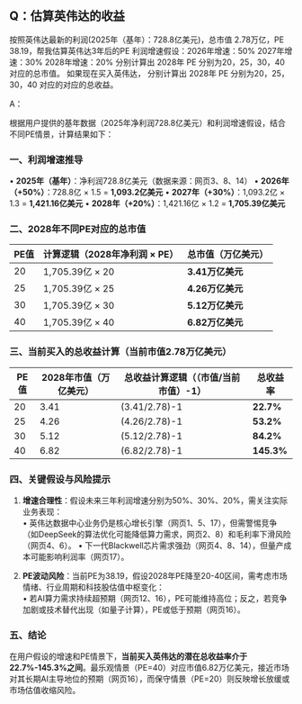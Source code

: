 ## Q：估算英伟达的收益

按照英伟达最新的利润(2025年（基年）：728.8亿美元)，总市值 2.78万亿，PE 38.19，帮我估算英伟达3年后的PE
利润增速假设：
​2026年增速：50%
​2027年增速：30%
​2028年增速：20%
分别计算出 2028年 PE 分别为20，25，30，40 对应的总市值。
如果现在买入英伟达，
分别计算出 2028年 PE 分别为20，25，30，40 对应的对应的总收益。

A：

根据用户提供的基年数据（2025年净利润728.8亿美元）和利润增速假设，结合不同PE情景，计算结果如下：

### 一、利润增速推导

• **2025年（基年）**：净利润728.8亿美元（数据来源：网页3、8、14）
• **2026年（+50%）**：728.8亿 × 1.5 = **1,093.2亿美元**
• **2027年（+30%）**：1,093.2亿 × 1.3 = **1,421.16亿美元**
• **2028年（+20%）**：1,421.16亿 × 1.2 = **1,705.39亿美元**

### 二、2028年不同PE对应的总市值

| PE值 | 计算逻辑（2028年净利润 × PE） | 总市值（万亿美元） |
|------|--------------------------------|--------------------|
| 20   | 1,705.39亿 × 20               | **3.41万亿美元**   |
| 25   | 1,705.39亿 × 25               | **4.26万亿美元**   |
| 30   | 1,705.39亿 × 30               | **5.12万亿美元**   |
| 40   | 1,705.39亿 × 40               | **6.82万亿美元**   |

### 三、当前买入的总收益计算（当前市值2.78万亿美元）

| PE值 | 2028年市值（万亿美元） | 总收益计算逻辑（（市值/当前市值）-1） | 总收益率 |
|------|------------------------|----------------------------------------|----------|
| 20   | 3.41                   | (3.41/2.78)-1                         | **22.7%**|
| 25   | 4.26                   | (4.26/2.78)-1                         | **53.2%**|
| 30   | 5.12                   | (5.12/2.78)-1                         | **84.2%**|
| 40   | 6.82                   | (6.82/2.78)-1                         | **145.3%**|

### 四、关键假设与风险提示

1. **增速合理性**：假设未来三年利润增速分别为50%、30%、20%，需关注实际业务表现：  
   • 英伟达数据中心业务仍是核心增长引擎（网页1、5、17），但需警惕竞争（如DeepSeek的算法优化可能降低算力需求，网页2、8）和毛利率下滑风险（网页4、6）。
   • 下一代Blackwell芯片需求强劲（网页4、8、14），但量产成本可能影响利润率（网页17）。

2. **PE波动风险**：当前PE为38.19，假设2028年PE降至20-40区间，需考虑市场情绪、行业周期和科技股估值中枢变化：  
   • 若AI算力需求持续超预期（网页12、16），PE可能维持高位；反之，若竞争加剧或技术替代出现（如量子计算），PE或低于预期（网页16）。

### 五、结论

在用户假设的增速和PE情景下，**当前买入英伟达的潜在总收益率介于22.7%-145.3%之间**。最乐观情景（PE=40）对应市值6.82万亿美元，接近市场对其长期AI主导地位的预期（网页16），而保守情景（PE=20）则反映增长放缓或市场估值收缩风险。
